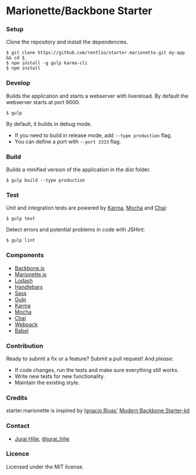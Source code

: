 # Marionette/Backbone Starter

### Setup
Clone the repository and install the dependencies.
```shell
$ git clone https://github.com/rentlio/starter.marionette.git my-app && cd $_
$ npm install -g gulp karma-cli
$ npm install
```

### Develop
Builds the application and starts a webserver with livereload. By default the webserver starts at port 9000.

```shell
$ gulp
```

By default, it builds in debug mode.

- If you need to build in release mode, add `--type production` flag.
- You can define a port with `--port 3333` flag.

### Build
Builds a minified version of the application in the dist folder.

```shell
$ gulp build --type production
```

### Test
Unit and integration tests are powered by [Karma](http://karma-runner.github.io/0.12/index.html), [Mocha](http://mochajs.org/) and [Chai](http://chaijs.com/):

```shell
$ gulp test
```

Detect errors and potential problems in code with JSHint:

```shell
$ gulp lint
```

### Components
- [Backbone.js](http://backbonejs.org/)
- [Marionette.js](http://marionettejs.com/)
- [Lodash](https://lodash.com/)
- [Handlebars](http://handlebarsjs.com/)
- [Sass](http://sass-lang.com/)
- [Gulp](http://gulpjs.com/)
- [Karma](http://karma-runner.github.io/0.12/index.html)
- [Mocha](http://mochajs.org/)
- [Chai](http://chaijs.com/)
- [Webpack](http://webpack.github.io/)
- [Babel](https://babeljs.io/)

### Contribution
Ready to submit a fix or a feature? Submit a pull request! And _please_:

- If code changes, run the tests and make sure everything still works.
- Write new tests for new functionality.
- Maintain the existing style.

### Credits
starter.marionette is inspired by [Ignacio Rivas'](https://github.com/sabarasaba) [Modern Backbone Starter-kit](https://github.com/sabarasaba/modern-backbone-starterkit)

### Contact
- [Juraj Hilje](https://github.com/jurajhilje), [@juraj_hilje](https://twitter.com/juraj_hilje)

### Licence
Licensed under the MIT license.